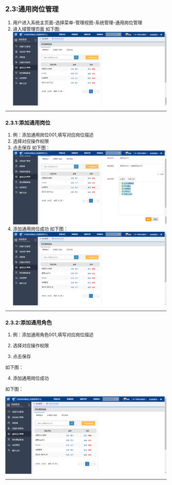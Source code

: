 ## 2.3:通用岗位管理
1. 用户进入系统主页面-选择菜单-管理视图-系统管理-通用岗位管理
2. 进入域管理页面
如下图:
![](/assets/generalpostmainpage.png)

***

### 2.3.1:添加通用岗位

1. 例：添加通用岗位001,填写对应岗位描述
2. 选择对应操作权限
3. 点击保存
如下图：
![](/assets/addgeneralpost.png)
4. 添加通用岗位成功
如下图：
![](/assets/addgenerapostsuccess.png)
***

### 2.3.2:添加通用角色
1. 例：添加通用角色001,填写对应岗位描述

2. 选择对应操作权限

3. 点击保存

如下图：


4. 添加通用岗位成功

如下图：

![](/assets/addgenerapostsuccess.png)

***

